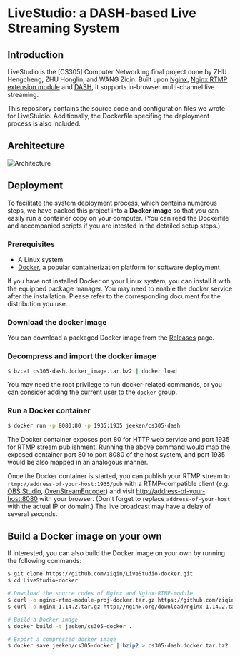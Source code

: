 # LiveStudio: a DASH-based Live Streaming System

## Introduction

LiveStudio is the [CS305] Computer Networking final project done by ZHU Hengcheng, ZHU Honglin, and WANG Ziqin. Built upon [Nginx](https://nginx.org/), [Nginx RTMP extension module](https://github.com/ut0mt8/nginx-rtmp-module) and [DASH](https://en.wikipedia.org/wiki/Dynamic_Adaptive_Streaming_over_HTTP), it supports in-browser multi-channel live streaming.

This repository contains the source code and configuration files we wrote for LiveStuidio. Additionally, the Dockerfile specifing the deployment process is also included.

## Architecture

![Architecture](https://img.vim-cn.com/82/024cd34cc3de7baf13f244ab96531fb6b1e2c0.png)

## Deployment

To facilitate the system deployment process, which contains numerous steps, we have packed this project into a **Docker image** so that you can easily run a container copy on your computer. (You can read the Dockerfile and accompanied scripts if you are intested in the detailed setup steps.)

### Prerequisites

- A Linux system
- [Docker](https://www.docker.com/), a popular containerization platform for software deployment

If you have not installed Docker on your Linux system, you can install it with the equipped package manager. You may need to enable the docker service after the installation. Please refer to the corresponding document for the distribution you use.

### Download the docker image

You can download a packaged Docker image from the [Releases](https://github.com/ziqin/LIveStudio-docker/releases) page.

### Decompress and import the docker image

```bash
$ bzcat cs305-dash.docker_image.tar.bz2 | docker load
```

You may need the root privilege to run docker-related commands, or you can consider [adding the current user to the `docker` group](https://docs.docker.com/install/linux/linux-postinstall/#manage-docker-as-a-non-root-user).

### Run a Docker container

```bash
$ docker run -p 8080:80 -p 1935:1935 jeeken/cs305-dash
```

The Docker container exposes port 80 for HTTP web service and port 1935 for RTMP stream publishment. Running the above command would map the exposed container port 80 to port 8080 of the host system, and port 1935 would be also mapped in an analogous manner.

Once the Docker container is started, you can publish your RTMP stream to `rtmp://address-of-your-host:1935/pub` with a RTMP-compatible client (e.g. [OBS Studio](https://obsproject.com/), [OvenStreamEncoder](https://play.google.com/store/apps/details?id=com.airensoft.ovenstreamencoder.camera)) and visit <http://address-of-your-host:8080> with your browser. (Don't forget to replace `address-of-your-host` with the actual IP or domain.) The live broadcast may have a delay of several seconds.

## Build a Docker image on your own

If interested, you can also build the Docker image on your own by running the following commands:

```bash
$ git clone https://github.com/ziqin/LiveStudio-docker.git
$ cd LiveStudio-docker

# Download the source codes of Nginx and Nginx-RTMP-module
$ curl -o nginx-rtmp-module-proj-docker.tar.gz https://github.com/ziqin/nginx-rtmp-module/archive/proj-docker.tar.gz
$ curl -o nginx-1.14.2.tar.gz http://nginx.org/download/nginx-1.14.2.tar.gz

# Build a Docker image
$ docker build -t jeeken/cs305-docker .

# Export a compressed docker image
$ docker save jeeken/cs305-docker | bzip2 > cs305-dash.docker.tar.bz2
```
